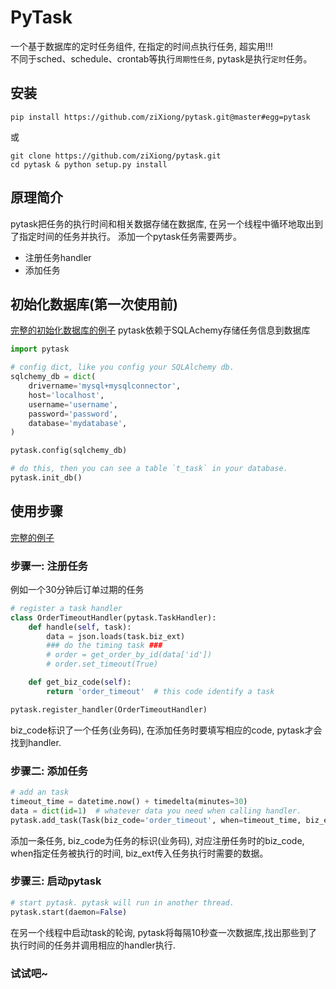PyTask
======
一个基于数据库的定时任务组件, 在指定的时间点执行任务, 超实用!!!  
不同于sched、schedule、crontab等执行`周期性任务`, pytask是执行`定时`任务。

## 安装

    pip install https://github.com/ziXiong/pytask.git@master#egg=pytask
或

    git clone https://github.com/ziXiong/pytask.git
    cd pytask & python setup.py install
  
## 原理简介
pytask把任务的执行时间和相关数据存储在数据库, 在另一个线程中循环地取出到了指定时间的任务并执行。
添加一个pytask任务需要两步。
* 注册任务handler
* 添加任务
  
## 初始化数据库(第一次使用前)
[完整的初始化数据库的例子](./examples/init_db.py)
pytask依赖于SQLAchemy存储任务信息到数据库

```python
import pytask

# config dict, like you config your SQLAlchemy db.
sqlchemy_db = dict(
    drivername='mysql+mysqlconnector',
    host='localhost',
    username='username',
    password='password',
    database='mydatabase',
)

pytask.config(sqlchemy_db)

# do this, then you can see a table `t_task` in your database.
pytask.init_db()
```

## 使用步骤
[完整的例子](./examples/order_timeout.py)
### 步骤一: 注册任务
例如一个30分钟后订单过期的任务
```python
# register a task handler
class OrderTimeoutHandler(pytask.TaskHandler):
    def handle(self, task):
        data = json.loads(task.biz_ext) 
        ### do the timing task ###
        # order = get_order_by_id(data['id'])
        # order.set_timeout(True)

    def get_biz_code(self):
        return 'order_timeout'  # this code identify a task

pytask.register_handler(OrderTimeoutHandler)
```
biz_code标识了一个任务(业务码), 在添加任务时要填写相应的code, pytask才会找到handler.

### 步骤二: 添加任务

```python
# add an task
timeout_time = datetime.now() + timedelta(minutes=30)
data = dict(id=1)  # whatever data you need when calling handler.
pytask.add_task(Task(biz_code='order_timeout', when=timeout_time, biz_ext=json.dumps(data)))
```
添加一条任务, biz_code为任务的标识(业务码), 对应注册任务时的biz_code, when指定任务被执行的时间, biz_ext传入任务执行时需要的数据。

### 步骤三: 启动pytask
```python
# start pytask. pytask will run in another thread.
pytask.start(daemon=False)
```
在另一个线程中启动task的轮询, pytask将每隔10秒查一次数据库,找出那些到了执行时间的任务并调用相应的handler执行.

### 试试吧~
